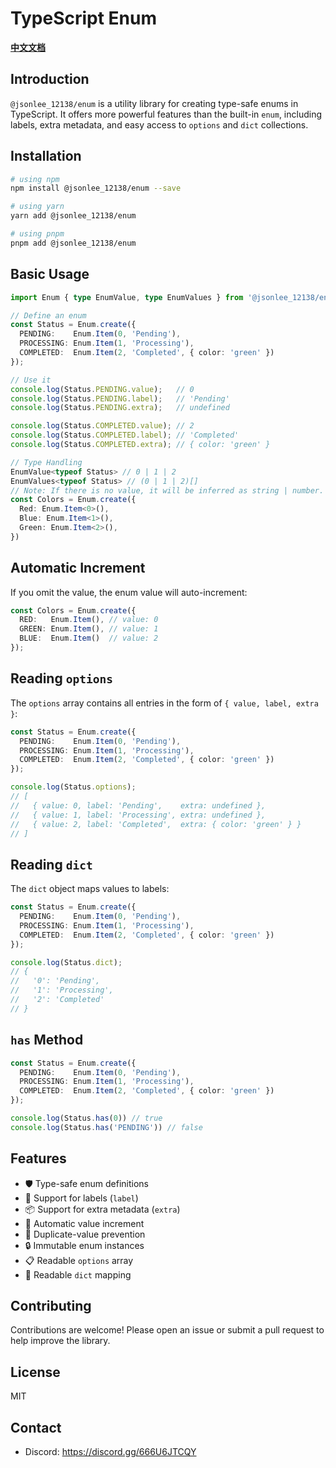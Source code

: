 # TypeScript Enum

**[中文文档](https://github.com/JsonLee12138/enum/blob/main/README.md)**

## Introduction

`@jsonlee_12138/enum` is a utility library for creating type-safe enums in TypeScript. It offers more powerful features than the built-in `enum`, including labels, extra metadata, and easy access to `options` and `dict` collections.

## Installation

```bash
# using npm
npm install @jsonlee_12138/enum --save

# using yarn
yarn add @jsonlee_12138/enum

# using pnpm
pnpm add @jsonlee_12138/enum
```

## Basic Usage

```typescript
import Enum { type EnumValue, type EnumValues } from '@jsonlee_12138/enum';

// Define an enum
const Status = Enum.create({
  PENDING:    Enum.Item(0, 'Pending'),
  PROCESSING: Enum.Item(1, 'Processing'),
  COMPLETED:  Enum.Item(2, 'Completed', { color: 'green' })
});

// Use it
console.log(Status.PENDING.value);   // 0
console.log(Status.PENDING.label);   // 'Pending'
console.log(Status.PENDING.extra);   // undefined

console.log(Status.COMPLETED.value); // 2
console.log(Status.COMPLETED.label); // 'Completed'
console.log(Status.COMPLETED.extra); // { color: 'green' }

// Type Handling
EnumValue<typeof Status> // 0 | 1 | 2
EnumValues<typeof Status> // (0 | 1 | 2)[]
// Note: If there is no value, it will be inferred as string | number. Therefore, it is best to add generics, as shown below
const Colors = Enum.create({
  Red: Enum.Item<0>(),
  Blue: Enum.Item<1>(),
  Green: Enum.Item<2>(),
})
```

## Automatic Increment

If you omit the value, the enum value will auto-increment:

```typescript
const Colors = Enum.create({
  RED:   Enum.Item(), // value: 0
  GREEN: Enum.Item(), // value: 1
  BLUE:  Enum.Item()  // value: 2
});
```

## Reading `options`

The `options` array contains all entries in the form of `{ value, label, extra }`:

```typescript
const Status = Enum.create({
  PENDING:    Enum.Item(0, 'Pending'),
  PROCESSING: Enum.Item(1, 'Processing'),
  COMPLETED:  Enum.Item(2, 'Completed', { color: 'green' })
});

console.log(Status.options);
// [
//   { value: 0, label: 'Pending',    extra: undefined },
//   { value: 1, label: 'Processing', extra: undefined },
//   { value: 2, label: 'Completed',  extra: { color: 'green' } }
// ]
```

## Reading `dict`

The `dict` object maps values to labels:

```typescript
const Status = Enum.create({
  PENDING:    Enum.Item(0, 'Pending'),
  PROCESSING: Enum.Item(1, 'Processing'),
  COMPLETED:  Enum.Item(2, 'Completed', { color: 'green' })
});

console.log(Status.dict);
// {
//   '0': 'Pending',
//   '1': 'Processing',
//   '2': 'Completed'
// }
```

## `has` Method

```typescript
const Status = Enum.create({
  PENDING:    Enum.Item(0, 'Pending'),
  PROCESSING: Enum.Item(1, 'Processing'),
  COMPLETED:  Enum.Item(2, 'Completed', { color: 'green' })
});

console.log(Status.has(0)) // true
console.log(Status.has('PENDING')) // false
```

## Features

- 🛡️ Type-safe enum definitions
- 📝 Support for labels (`label`)
- 📦 Support for extra metadata (`extra`)
- 🔢 Automatic value increment
- 🚫 Duplicate-value prevention
- 🔒 Immutable enum instances
- 📋 Readable `options` array
- 🔑 Readable `dict` mapping

## Contributing

Contributions are welcome! Please open an issue or submit a pull request to help improve the library.

## License

MIT

## Contact

- Discord: https://discord.gg/666U6JTCQY
